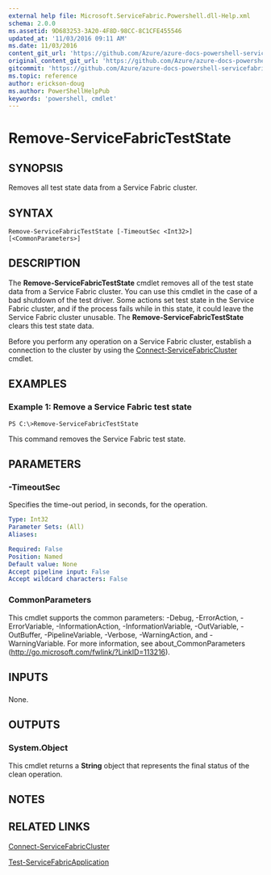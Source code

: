 ```yaml
---
external help file: Microsoft.ServiceFabric.Powershell.dll-Help.xml
schema: 2.0.0
ms.assetid: 9D683253-3A20-4F8D-98CC-8C1CFE455546
updated_at: '11/03/2016 09:11 AM'
ms.date: 11/03/2016
content_git_url: 'https://github.com/Azure/azure-docs-powershell-servicefabric/blob/master/Service-Fabric-cmdlets/ServiceFabric/vlatest/Remove-ServiceFabricTestState.md'
original_content_git_url: 'https://github.com/Azure/azure-docs-powershell-servicefabric/blob/master/Service-Fabric-cmdlets/ServiceFabric/vlatest/Remove-ServiceFabricTestState.md'
gitcommit: 'https://github.com/Azure/azure-docs-powershell-servicefabric/blob/01e9ebd12a5214c9c4f85a2b71b372181a0bf8a9'
ms.topic: reference
author: erickson-doug
ms.author: PowerShellHelpPub
keywords: 'powershell, cmdlet'
---
```


# Remove-ServiceFabricTestState

## SYNOPSIS
Removes all test state data from a Service Fabric cluster.

## SYNTAX

```
Remove-ServiceFabricTestState [-TimeoutSec <Int32>] [<CommonParameters>]
```

## DESCRIPTION
The **Remove-ServiceFabricTestState** cmdlet removes all of the test state data from a Service Fabric cluster.
You can use this cmdlet in the case of a bad shutdown of the test driver.
Some actions set test state in the Service Fabric cluster, and if the process fails while in this state, it could leave the Service Fabric cluster unusable.
The **Remove-ServiceFabricTestState** clears this test state data.

Before you perform any operation on a Service Fabric cluster, establish a connection to the cluster by using the [Connect-ServiceFabricCluster](./Connect-ServiceFabricCluster.md) cmdlet.

## EXAMPLES

### Example 1: Remove a Service Fabric test state
```
PS C:\>Remove-ServiceFabricTestState
```

This command removes the Service Fabric test state.

## PARAMETERS

### -TimeoutSec
Specifies the time-out period, in seconds, for the operation.

```yaml
Type: Int32
Parameter Sets: (All)
Aliases:

Required: False
Position: Named
Default value: None
Accept pipeline input: False
Accept wildcard characters: False
```

### CommonParameters
This cmdlet supports the common parameters: -Debug, -ErrorAction, -ErrorVariable, -InformationAction, -InformationVariable, -OutVariable, -OutBuffer, -PipelineVariable, -Verbose, -WarningAction, and -WarningVariable. For more information, see about_CommonParameters (http://go.microsoft.com/fwlink/?LinkID=113216).

## INPUTS

###  
None.

## OUTPUTS

### System.Object
This cmdlet returns a **String** object that represents the final status of the clean operation.

## NOTES

## RELATED LINKS

[Connect-ServiceFabricCluster](./Connect-ServiceFabricCluster.md)

[Test-ServiceFabricApplication](./Test-ServiceFabricApplication.md)
